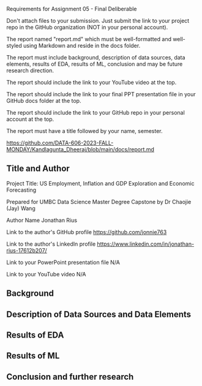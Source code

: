 Requirements for Assignment 05 - Final Deliberable

Don't attach files to your submission. Just submit the link to your project repo in the GitHub organization (NOT in your personal account).




The report named "report.md" which must be well-formatted and well-styled using Markdown and reside in the docs folder.

The report must include background, description of data sources, data elements, results of EDA, results of ML, conclusion and may be future research direction. 

The report should include the link to your YouTube video at the top.

The report should include the link to your final PPT presentation file in your GitHub docs folder at the top.

The report should include the link to your GitHub repo in your personal account at the top.

The report must have a title followed by your name, semester.


https://github.com/DATA-606-2023-FALL-MONDAY/Kandlagunta_Dheeraj/blob/main/docs/report.md



## **Title and Author**

Project Title: US Employment, Inflation and GDP Exploration and Economic Forecasting

Prepared for UMBC Data Science Master Degree Capstone by Dr Chaojie (Jay) Wang

Author Name Jonathan Rius

Link to the author's GitHub profile https://github.com/jonnie763

Link to the author's LinkedIn profile https://www.linkedin.com/in/jonathan-rius-17612b207/

Link to your PowerPoint presentation file N/A

Link to your YouTube video N/A


## **Background**



## **Description of Data Sources and Data Elements**




## **Results of EDA**


## **Results of ML**

## **Conclusion and further research**
